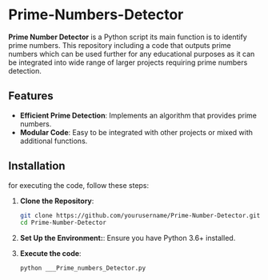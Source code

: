 # Prime-Numbers-Detector

**Prime Number Detector** is a Python script its main function is to identify prime numbers. This repository including a code that outputs prime numbers which can be used further for any educational purposes as it can be integrated into wide range of larger projects requiring prime numbers detection.

## Features

- **Efficient Prime Detection**: Implements an algorithm that provides prime numbers.
- **Modular Code**: Easy to be integrated with other projects or mixed with additional functions.

## Installation

for executing the code, follow these steps:

1. **Clone the Repository**:
   ```bash
   git clone https://github.com/yourusername/Prime-Number-Detector.git
   cd Prime-Number-Detector

2. **Set Up the Environment:**:
Ensure you have Python 3.6+ installed.

3. **Execute the code**:
   ```bash
   python ___Prime_numbers_Detector.py
